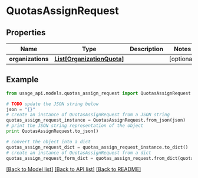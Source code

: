 # QuotasAssignRequest


## Properties
Name | Type | Description | Notes
------------ | ------------- | ------------- | -------------
**organizations** | [**List[OrganizationQuota]**](OrganizationQuota.md) |  | [optional] 

## Example

```python
from usage_api.models.quotas_assign_request import QuotasAssignRequest

# TODO update the JSON string below
json = "{}"
# create an instance of QuotasAssignRequest from a JSON string
quotas_assign_request_instance = QuotasAssignRequest.from_json(json)
# print the JSON string representation of the object
print QuotasAssignRequest.to_json()

# convert the object into a dict
quotas_assign_request_dict = quotas_assign_request_instance.to_dict()
# create an instance of QuotasAssignRequest from a dict
quotas_assign_request_form_dict = quotas_assign_request.from_dict(quotas_assign_request_dict)
```
[[Back to Model list]](../README.md#documentation-for-models) [[Back to API list]](../README.md#documentation-for-api-endpoints) [[Back to README]](../README.md)


